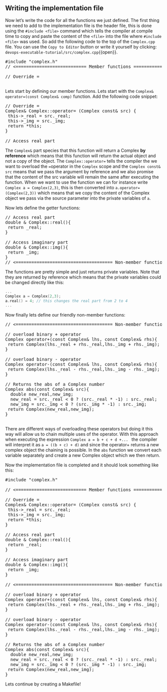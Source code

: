 ## Writing the implementation file
Now let’s write the code for all the functions we just defined. The first thing we need to add to the implementation file is the header file, this is done using the `#include <file>` command which tells the compiler at compile time to copy and paste the content of the `<file>` into the file where `#include <file>` was used. So add the following code to the top of the `Complex.cpp` file. You can use the `Copy to Editor` button or write it yourself by clicking: `devops-executable-tutorial/src/complex.cpp`{{open}}.
 
 
<pre class="file" data-filename="devops-executable-tutorial/src/complex.cpp" data-target="replace">
#include "complex.h"
// <=========================== Member functions =============================================>
 
// Override =
 
</pre>
 
 
Lets start by defining our member functions. Lets start with the `Complex& operator=(const Complex& comp)` function. Add the following code snippet:
 
<pre class="file" data-filename="devops-executable-tutorial/src/complex.cpp" data-target="insert" data-marker='// Override ='>
// Override =
Complex& Complex::operator= (Complex const& src) {
 this->_real = src._real;
 this->_img = src._img;
 return *this;
}
 
// Access real part
</pre>
 
 
The `Complex&` part species that this function will return a Complex **by reference** which means that this function will return the actual object and not a copy of the object. The `Complex::operator=` tells the compiler the we want to overload the `=`operator in the `Complex` scope and the `Complex const& src` means that we pass the argument by reference and we also promise that the content of the src variable will remain the same after executing the function. When we want to use the function we can for instance write `Complex a = Complex(2,3)`, this is then converted into `a.operator=(Complex(2,3))` which means that we copy the content of the Complex object we pass via the source parameter into the private variables of `a`.
 
Now lets define the getter functions:
 
<pre class="file" data-filename="devops-executable-tutorial/src/complex.cpp" data-target="insert" data-marker='// Access real part'>
// Access real part
double & Complex::real(){
 return _real;
}
 
// Access imaginary part
double & Complex::img(){
 return _img;
}
// <===================================== Non-member functions ================================================>
</pre>
 
 
The functions are pretty simple and just returns private variables. Note that they are returned by reference which means that the private variables could be changed directly like this:
````c++
...
Complex a = Complex(2,3);
a.real() = 4; // this changes the real part from 2 to 4
...
````
 
Now finally lets define our friendly non-member functions:
<pre class="file" data-filename="devops-executable-tutorial/src/complex.cpp" data-target="insert" data-marker='// <===================================== Non-member functions ================================================>'>
// <===================================== Non-member functions ================================================>
 
// overload binary + operator
Complex operator+(const Complex& lhs, const Complex& rhs){
 return Complex(lhs._real + rhs._real,lhs._img + rhs._img);
}
 
// overload binary - operator
Complex operator-(const Complex& lhs, const Complex& rhs){
 return Complex(lhs._real - rhs._real,lhs._img - rhs._img);
}
 
// Returns the abs of a Complex number
Complex abs(const Complex& src){
  double new_real,new_img;
  new_real = src._real < 0 ? (src._real * -1) : src._real;
  new_img = src._img < 0 ? (src._img * -1) : src._img; 
 return Complex(new_real,new_img);
}
 
</pre>
 
 
There are different ways of overloading these operators but doing it this way will allow us to chain multiple uses of the operator. With this approach when executing the expression `Complex a = b + c + d +... ` the compiler will interpret it as `a = ((b + c) + d)` and since the operator+ returns a new complex object the chaining is possible. In the `abs` function we convert each variable separately and create a new Complex object which we then return.
 
Now the implementation file is completed and it should look something like this:
<pre class="file" data-filename="devops-executable-tutorial/src/complex.cpp" data-target="replace" >
#include "complex.h"
 
// <=========================== Member functions =============================================>
 
// Override =
Complex& Complex::operator= (Complex const& src) {
 this->_real = src._real;
 this->_img = src._img;
 return *this;
}
 
// Access real part
double & Complex::real(){
 return _real;
}
 
// Access imaginary part
double & Complex::img(){
 return _img;
}
 
// <===================================== Non-member functions ================================================>
 
// overload binary + operator
Complex operator+(const Complex& lhs, const Complex& rhs){
 return Complex(lhs._real + rhs._real,lhs._img + rhs._img);
}
 
// overload binary - operator
Complex operator-(const Complex& lhs, const Complex& rhs){
 return Complex(lhs._real - rhs._real,lhs._img - rhs._img);
}
 
// Returns the abs of a Complex number
Complex abs(const Complex& src){
  double new_real,new_img;
  new_real = src._real < 0 ? (src._real * -1) : src._real;
  new_img = src._img < 0 ? (src._img * -1) : src._img; 
 return Complex(new_real,new_img);
}
</pre>
 
Lets continue by creating a Makefile!
 
 

